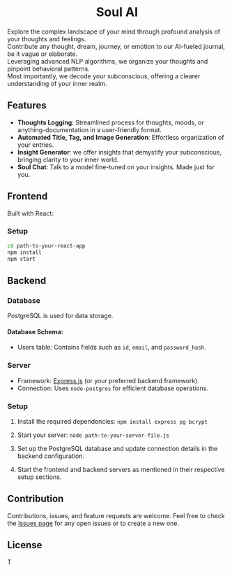 <h1 align="center">
  Soul AI 
</h1>

<!-- <p align="center"> -->
<!--   <img src="./frontend/public/dreams2.png" alt="Dreams AI Logo" width="300"> -->
<!-- </p> -->
<!---->

Explore the complex landscape of your mind through profound analysis of your thoughts and feelings. <br /> 
Contribute any thought, dream, journey, or emotion to our AI-fueled journal, be it vague or elaborate. <br /> 
Leveraging advanced NLP algorithms, we organize your thoughts and pinpoint behavioral patterns. <br /> 
Most importantly, we decode your subconscious, offering a clearer understanding of your inner realm. <br />

## Features
- **Thoughts Logging**: Streamlined process for thoughts, moods, or anything-documentation in a user-friendly format.
- **Automated Title, Tag, and Image Generation**: Effortless organization of your entries.
- **Insight Generator**: we offer insights that demystify your subconscious, bringing clarity to your inner world.
- **Soul Chat**: Talk to a model fine-tuned on your insights. Made just for you.  


## Frontend 

Built with React:

### Setup

```bash
cd path-to-your-react-app
npm install
npm start
```

## Backend 

### Database
PostgreSQL is used for data storage.

#### Database Schema:
- Users table: Contains fields such as `id`, `email`, and `password_hash`.

### Server
- Framework: [Express.js](https://expressjs.com/) (or your preferred backend framework).
- Connection: Uses `node-postgres` for efficient database operations.

### Setup

1. Install the required dependencies:
    `npm install express pg bcrypt`

2. Start your server:
    `node path-to-your-server-file.js`

3. Set up the PostgreSQL database and update connection details in the backend configuration.

4. Start the frontend and backend servers as mentioned in their respective setup sections.

## Contribution

Contributions, issues, and feature requests are welcome. Feel free to check the [Issues page](#) for any open issues or to create a new one.

## License

T
